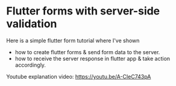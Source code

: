 # Flutter forms with server-side validation

Here is a simple flutter form tutorial where I've shown 
- how to create flutter forms & send form data to the server. 
- how to receive the server response in flutter app & take action accordingly.

Youtube explanation video: https://youtu.be/A-CIeC743pA


